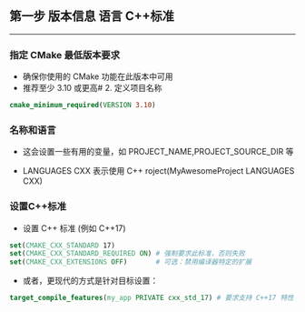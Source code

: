 ## 第一步 版本信息 语言 C++标准

---

### 指定 CMake 最低版本要求

- 确保你使用的 CMake 功能在此版本中可用
- 推荐至少 3.10 或更高# 2. 定义项目名称

```cmake
cmake_minimum_required(VERSION 3.10)
```

### 名称和语言 

- 这会设置一些有用的变量，如 PROJECT_NAME,PROJECT_SOURCE_DIR 等

- LANGUAGES CXX 表示使用 C++
roject(MyAwesomeProject LANGUAGES CXX) 

### 设置C++标准 

- 设置 C++ 标准 (例如 C++17)

```cmake
set(CMAKE_CXX_STANDARD 17)
set(CMAKE_CXX_STANDARD_REQUIRED ON) # 强制要求此标准，否则失败
set(CMAKE_CXX_EXTENSIONS OFF)       # 可选：禁用编译器特定的扩展
```

- 或者，更现代的方式是针对目标设置：

```cmake
target_compile_features(my_app PRIVATE cxx_std_17) # 要求支持 C++17 特性
```